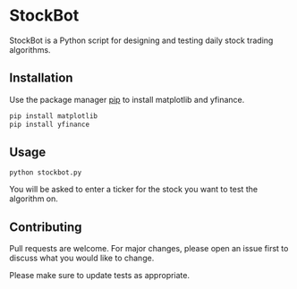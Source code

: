 # StockBot

StockBot is a Python script for designing and testing daily stock trading algorithms.

## Installation

Use the package manager [pip](https://pip.pypa.io/en/stable/) to install matplotlib and yfinance.

```bash
pip install matplotlib
pip install yfinance
```

## Usage

```
python stockbot.py
```
You will be asked to enter a ticker for the stock you want to test the algorithm on.

## Contributing
Pull requests are welcome. For major changes, please open an issue first to discuss what you would like to change.

Please make sure to update tests as appropriate.
